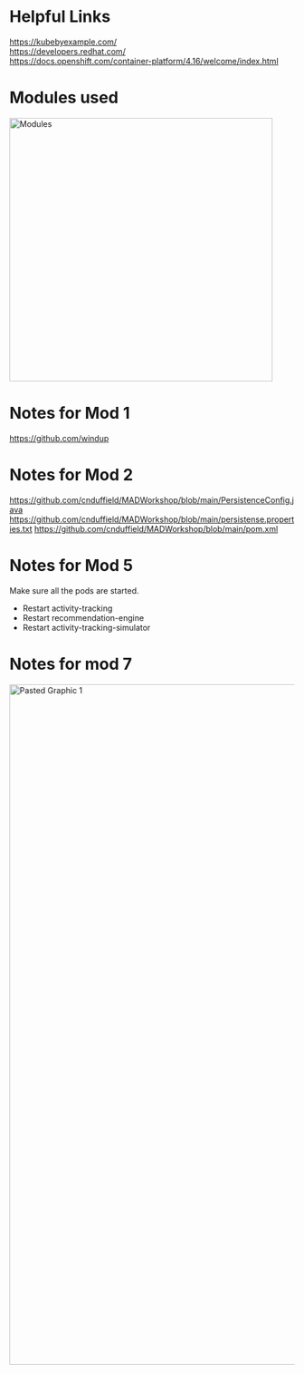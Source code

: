 # Helpful Links
https://kubebyexample.com/ <br>
https://developers.redhat.com/ <br>
https://docs.openshift.com/container-platform/4.16/welcome/index.html

# Modules used
<img width="465" alt="Modules" src="https://github.com/cnduffield/MADWorkshop/assets/16171877/0069b6ed-4504-46db-b92b-006988b553dc">

# Notes for Mod 1
https://github.com/windup

# Notes for Mod 2
https://github.com/cnduffield/MADWorkshop/blob/main/PersistenceConfig.java
https://github.com/cnduffield/MADWorkshop/blob/main/persistense.properties.txt
https://github.com/cnduffield/MADWorkshop/blob/main/pom.xml

# Notes for Mod 5
Make sure all the pods are started. 
* Restart  activity-tracking
* Restart  recommendation-engine
* Restart  activity-tracking-simulator

# Notes for mod 7
<img width="1201" alt="Pasted Graphic 1" src="https://github.com/cnduffield/MADWorkshop/assets/16171877/75a794a9-93f7-4a02-94c6-f69342347943">

